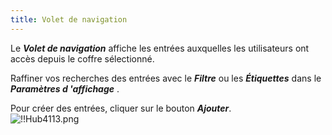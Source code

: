 ```yaml
---
title: Volet de navigation
---
```

Le ***Volet de navigation*** affiche les entrées auxquelles les utilisateurs ont accès depuis le coffre sélectionné.  

Raffiner vos recherches des entrées avec le ***Filtre*** ou les ***Étiquettes*** dans le ***Paramètres d 'affichage*** .  

Pour créer des entrées, cliquer sur le bouton ***Ajouter***.  
![!!Hub4113.png](https://webdevolutions.azureedge.net/docs/fr/hub/Hub4113.png) 

